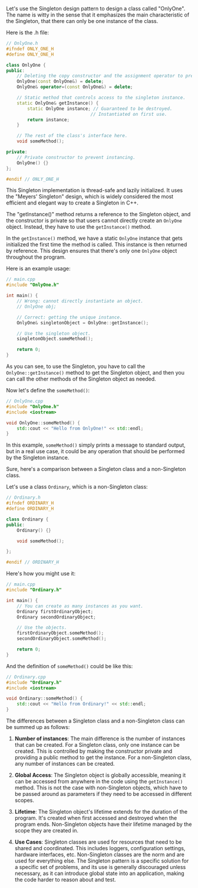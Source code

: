 Let's use the Singleton design pattern to design a class called "OnlyOne". 
The name is witty in the sense that it emphasizes the main characteristic of the Singleton, that there can only be one instance of the class.

Here is the .h file:

```cpp
// OnlyOne.h
#ifndef ONLY_ONE_H
#define ONLY_ONE_H

class OnlyOne {
public:
    // Deleting the copy constructor and the assignment operator to prevent copies.
    OnlyOne(const OnlyOne&) = delete;
    OnlyOne& operator=(const OnlyOne&) = delete;

    // Static method that controls access to the singleton instance.
    static OnlyOne& getInstance() {
        static OnlyOne instance; // Guaranteed to be destroyed.
                                // Instantiated on first use.
        return instance;
    }

    // The rest of the class's interface here.
    void someMethod();

private:
    // Private constructor to prevent instancing.
    OnlyOne() {}
};

#endif // ONLY_ONE_H
```

This Singleton implementation is thread-safe and lazily initialized. It uses the "Meyers' Singleton" design, which is widely considered the most efficient and elegant way to create a Singleton in C++.

The "getInstance()" method returns a reference to the Singleton object, and the constructor is private so that users cannot directly create an `OnlyOne` object. Instead, they have to use the `getInstance()` method.

In the `getInstance()` method, we have a static `OnlyOne` instance that gets initialized the first time the method is called. This instance is then returned by reference. This design ensures that there's only one `OnlyOne` object throughout the program.

Here is an example usage:

```cpp
// main.cpp
#include "OnlyOne.h"

int main() {
    // Wrong: cannot directly instantiate an object.
    // OnlyOne obj;

    // Correct: getting the unique instance.
    OnlyOne& singletonObject = OnlyOne::getInstance();

    // Use the singleton object.
    singletonObject.someMethod();

    return 0;
}
```

As you can see, to use the Singleton, you have to call the `OnlyOne::getInstance()` method to get the Singleton object, and then you can call the other methods of the Singleton object as needed.

Now let's define the `someMethod()`:

```cpp
// OnlyOne.cpp
#include "OnlyOne.h"
#include <iostream>

void OnlyOne::someMethod() {
    std::cout << "Hello from OnlyOne!" << std::endl;
}
```

In this example, `someMethod()` simply prints a message to standard output, but in a real use case, it could be any operation that should be performed by the Singleton instance.

Sure, here's a comparison between a Singleton class and a non-Singleton class.

Let's use a class `Ordinary`, which is a non-Singleton class:

```cpp
// Ordinary.h
#ifndef ORDINARY_H
#define ORDINARY_H

class Ordinary {
public:
    Ordinary() {} 

    void someMethod();

};

#endif // ORDINARY_H
```

Here's how you might use it:

```cpp
// main.cpp
#include "Ordinary.h"

int main() {
    // You can create as many instances as you want.
    Ordinary firstOrdinaryObject;
    Ordinary secondOrdinaryObject;

    // Use the objects.
    firstOrdinaryObject.someMethod();
    secondOrdinaryObject.someMethod();

    return 0;
}
```

And the definition of `someMethod()` could be like this:

```cpp
// Ordinary.cpp
#include "Ordinary.h"
#include <iostream>

void Ordinary::someMethod() {
    std::cout << "Hello from Ordinary!" << std::endl;
}
```

The differences between a Singleton class and a non-Singleton class can be summed up as follows:

1. **Number of instances**: The main difference is the number of instances that can be created. For a Singleton class, only one instance can be created. This is controlled by making the constructor private and providing a public method to get the instance. For a non-Singleton class, any number of instances can be created.

2. **Global Access**: The Singleton object is globally accessible, meaning it can be accessed from anywhere in the code using the `getInstance()` method. This is not the case with non-Singleton objects, which have to be passed around as parameters if they need to be accessed in different scopes.

3. **Lifetime**: The Singleton object's lifetime extends for the duration of the program. It's created when first accessed and destroyed when the program ends. Non-Singleton objects have their lifetime managed by the scope they are created in.

4. **Use Cases**: Singleton classes are used for resources that need to be shared and coordinated. This includes loggers, configuration settings, hardware interfaces, etc. Non-Singleton classes are the norm and are used for everything else. The Singleton pattern is a specific solution for a specific set of problems, and its use is generally discouraged unless necessary, as it can introduce global state into an application, making the code harder to reason about and test.




